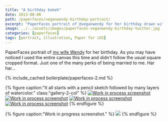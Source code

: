 ```yaml
---
title: "A birthday bokeh"
date: 2013-08-06
path: /paperfaces/veganwendy-birthday-portrait/
excerpt: "PaperFaces portrait of @veganwendy for her birthday drawn with Paper for iOS on an iPad."
image: ../../assets/images/paperfaces-veganwendy-birthday-twitter.jpg
categories: [paperfaces]
tags: [portrait, illustration, Paper for iOS]
---
```


PaperFaces portrait of [my wife Wendy](http://2littlerosebuds.com) for her birthday. As you may have noticed I used the entire canvas this time and didn't follow the usual square cropped format. Just one of the many perks of being married to me. Har har…

{% include_cached boilerplate/paperfaces-2.md %}

{% figure caption:"It all starts with a pencil sketch followed by many layers of watercolor." class:"gallery-2-col" %}
[![Work in process screenshot](../../assets/images/paperfaces-veganwendy-birthday-process-1-600.jpg)](../../assets/images/paperfaces-veganwendy-birthday-process-1-lg.jpg)
[![Work in process screenshot](../../assets/images/paperfaces-veganwendy-birthday-process-2-600.jpg)](../../assets/images/paperfaces-veganwendy-birthday-process-2-lg.jpg)
[![Work in process screenshot](../../assets/images/paperfaces-veganwendy-birthday-process-3-600.jpg)](../../assets/images/paperfaces-veganwendy-birthday-process-3-lg.jpg)
[![Work in process screenshot](../../assets/images/paperfaces-veganwendy-birthday-process-4-600.jpg)](../../assets/images/paperfaces-veganwendy-birthday-process-4-lg.jpg)
{% endfigure %}

{% figure caption:"Work in progress screenshot." %}
[![](../../assets/images/paperfaces-veganwendy-birthday-process-5-750.jpg)](../../assets/images/paperfaces-veganwendy-birthday-process-5-lg.jpg)
{% endfigure %}
